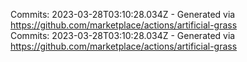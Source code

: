 Commits: 2023-03-28T03:10:28.034Z - Generated via https://github.com/marketplace/actions/artificial-grass
<br>
Commits: 2023-03-28T03:10:28.034Z - Generated via https://github.com/marketplace/actions/artificial-grass
<br>
